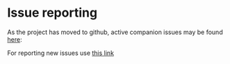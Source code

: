 # Issue reporting #

As the project has moved to github, active companion issues may be found [here](https://github.com/opentx/opentx/issues?labels=Companion&page=1&state=open):


For reporting new issues use [this link](https://github.com/opentx/opentx/issues/new?labels=Companion)